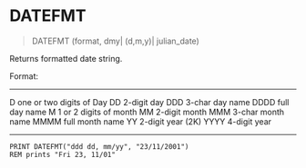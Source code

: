 # DATEFMT

> DATEFMT (format, dmy| (d,m,y)| julian_date)

Returns formatted date string.

Format:

---- ---------------------------
D    one or two digits of Day
DD   2-digit day
DDD  3-char day name
DDDD full day name
M    1 or 2 digits of month
MM   2-digit month
MMM  3-char month name
MMMM full month name
YY   2-digit year (2K)
YYYY 4-digit year
---- --------------------------

```
PRINT DATEFMT("ddd dd, mm/yy", "23/11/2001")
REM prints "Fri 23, 11/01"
```

